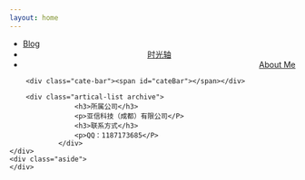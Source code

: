```yaml
---
layout: home
---
```


<div class="index-content tags">
    <div class="section">
        <ul class="artical-cate">
            <li><a href="/"><span>Blog</span></a></li>
            <li style="text-align:center"><a href="/timeAxis"><span>时光轴</span></a></li>
            <li class="on" style="text-align:right"><a href="/aboutMe"><span>About Me</span></a></li>
        </ul>

        <div class="cate-bar"><span id="cateBar"></span></div>

        <div class="artical-list archive">
					<h3>所属公司</h3>
					<p>亚信科技（成都）有限公司</P>
					<h3>联系方式</h3>
					<p>QQ：1187173685</P>
				</div>
    </div>
    <div class="aside">
    </div>
</div>
